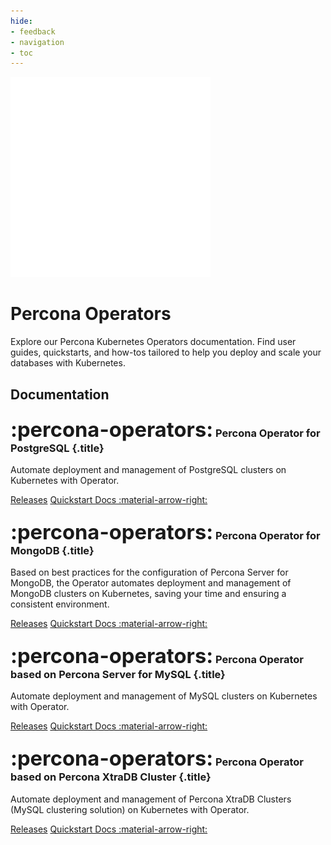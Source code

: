 ```yaml
---
hide:
- feedback
- navigation
- toc
---
```


<div class="landing" markdown>
<div class="splash header subpage operators dark" markdown>

![Percona Operators logo](assets/logo-dark-operators.svg)

# Percona Operators

Explore our Percona Kubernetes Operators documentation. Find user guides, quickstarts, and how-tos tailored to help you deploy and scale your databases with Kubernetes.

</div>
</div>



## Documentation

<div data-grid markdown>
<div data-banner markdown>

### <span style="font-size:2em">:percona-operators:</span> Percona Operator for PostgreSQL {.title}

Automate deployment and management of PostgreSQL clusters on Kubernetes with Operator.

<div class="actions" markdown>

[Releases](#)
[Quickstart Docs :material-arrow-right:](https://pmcf-percona.github.io/k8spg-docs/)

</div>
</div>
<div data-banner markdown>

### <span style="font-size:2em">:percona-operators:</span> Percona Operator for MongoDB {.title}

Based on best practices for the configuration of Percona Server for MongoDB, the Operator automates deployment and management of MongoDB clusters on Kubernetes, saving your time and ensuring a consistent environment.

<div class="actions" markdown>

[Releases](#)
[Quickstart Docs :material-arrow-right:](https://pmcf-percona.github.io/k8spg-docs/)

</div>
</div>
<div data-banner markdown>

### <span style="font-size:2em">:percona-operators:</span> Percona Operator based on Percona Server for MySQL {.title}

Automate deployment and management of MySQL clusters on Kubernetes with Operator.

<div class="actions" markdown>

[Releases](#)
[Quickstart Docs :material-arrow-right:](https://pmcf-percona.github.io/k8spg-docs/)

</div>
</div>
<div data-banner markdown>

### <span style="font-size:2em">:percona-operators:</span> Percona Operator based on Percona XtraDB Cluster {.title}

Automate deployment and management of Percona XtraDB Clusters (MySQL clustering solution) on Kubernetes with Operator.

<div class="actions" markdown>

[Releases](#)
[Quickstart Docs :material-arrow-right:](https://pmcf-percona.github.io/k8spg-docs/)

</div>
</div>
</div>